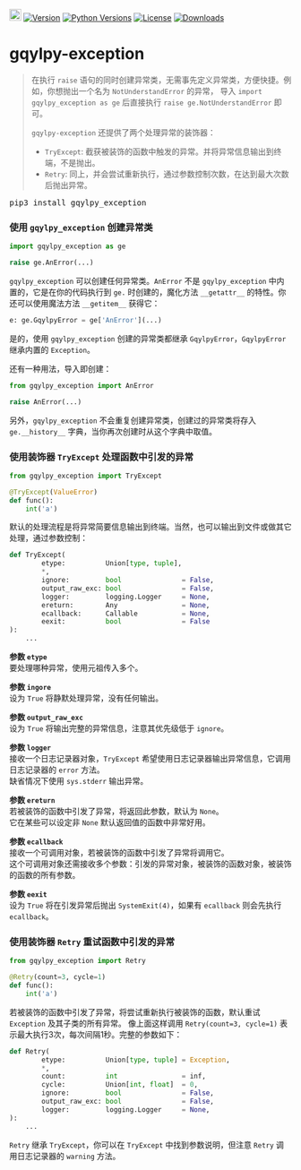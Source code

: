 [<img alt="LOGO" src="http://www.gqylpy.com/static/img/favicon.ico" height="21" width="21"/>](http://www.gqylpy.com)
[![Version](https://img.shields.io/pypi/v/gqylpy_exception)](https://pypi.org/project/gqylpy_exception/)
[![Python Versions](https://img.shields.io/pypi/pyversions/gqylpy_exception)](https://pypi.org/project/gqylpy_exception)
[![License](https://img.shields.io/pypi/l/gqylpy_exception)](https://github.com/gqylpy/gqylpy-exception/blob/master/LICENSE)
[![Downloads](https://pepy.tech/badge/gqylpy_exception/month)](https://pepy.tech/project/gqylpy_exception)

# gqylpy-exception


> 在执行 `raise` 语句的同时创建异常类，无需事先定义异常类，方便快捷。例如，你想抛出一个名为 `NotUnderstandError` 的异常，
> 导入 `import gqylpy_exception as ge` 后直接执行 `raise ge.NotUnderstandError` 即可。
> 
> `gqylpy-exception` 还提供了两个处理异常的装饰器：
> - `TryExcept`: 截获被装饰的函数中触发的异常。并将异常信息输出到终端，不是抛出。
> - `Retry`: 同上，并会尝试重新执行，通过参数控制次数，在达到最大次数后抛出异常。

<kbd>pip3 install gqylpy_exception</kbd>


### 使用 `gqylpy_exception` 创建异常类
```python
import gqylpy_exception as ge

raise ge.AnError(...)
```
`gqylpy_exception` 可以创建任何异常类。`AnError` 不是 `gqylpy_exception` 中内置的，它是在你的代码执行到 `ge.` 
时创建的，魔化方法 `__getattr__` 的特性。你还可以使用魔法方法 `__getitem__` 获得它：
```python
e: ge.GqylpyError = ge['AnError'](...)
```
是的，使用 `gqylpy_exception` 创建的异常类都继承 `GqylpyError`，`GqylpyError` 继承内置的 `Exception`。

还有一种用法，导入即创建：
```python
from gqylpy_exception import AnError

raise AnError(...)
```
另外，`gqylpy_exception` 不会重复创建异常类，创建过的异常类将存入 `ge.__history__` 字典，当你再次创建时从这个字典中取值。


### 使用装饰器 `TryExcept` 处理函数中引发的异常
```python
from gqylpy_exception import TryExcept

@TryExcept(ValueError)
def func():
    int('a')
```
默认的处理流程是将异常简要信息输出到终端。当然，也可以输出到文件或做其它处理，通过参数控制：
```python
def TryExcept(
        etype:          Union[type, tuple],
        *,
        ignore:         bool               = False,
        output_raw_exc: bool               = False,
        logger:         logging.Logger     = None,
        ereturn:        Any                = None,
        ecallback:      Callable           = None,
        eexit:          bool               = False
):
    ...
```
__参数 `etype`__<br>
要处理哪种异常，使用元祖传入多个。

__参数 `ingore`__<br>
设为 `True` 将静默处理异常，没有任何输出。

__参数 `output_raw_exc`__<br>
设为 `True` 将输出完整的异常信息，注意其优先级低于 `ignore`。 

__参数 `logger`__<br>
接收一个日志记录器对象，`TryExcept` 希望使用日志记录器输出异常信息，它调用日志记录器的 `error` 方法。<br>
缺省情况下使用 `sys.stderr` 输出异常。

__参数 `ereturn`__<br>
若被装饰的函数中引发了异常，将返回此参数，默认为 `None`。<br>
它在某些可以设定非 `None` 默认返回值的函数中非常好用。

__参数 `ecallback`__<br>
接收一个可调用对象，若被装饰的函数中引发了异常将调用它。<br>
这个可调用对象还需接收多个参数：引发的异常对象，被装饰的函数对象，被装饰的函数的所有参数。

__参数 `eexit`__<br>
设为 `True` 将在引发异常后抛出 `SystemExit(4)`，如果有 `ecallback` 则会先执行 `ecallback`。


### 使用装饰器 `Retry` 重试函数中引发的异常
```python
from gqylpy_exception import Retry

@Retry(count=3, cycle=1)
def func():
    int('a')
```
若被装饰的函数中引发了异常，将尝试重新执行被装饰的函数，默认重试 `Exception` 及其子类的所有异常。
像上面这样调用 `Retry(count=3, cycle=1)` 表示最大执行3次，每次间隔1秒。完整的参数如下：
```python
def Retry(
        etype:          Union[type, tuple] = Exception,
        *,
        count:          int                = inf,
        cycle:          Union[int, float]  = 0,
        ignore:         bool               = False,
        output_raw_exc: bool               = False,
        logger:         logging.Logger     = None,
):
    ...
```
`Retry` 继承 `TryExcept`，你可以在 `TryExcept` 中找到参数说明，但注意 `Retry` 调用日志记录器的 `warning` 方法。
